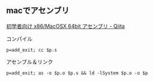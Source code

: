 ## macでアセンブリ

[初学者向け x86/MacOSX 64bit アセンブリ - Qiita](https://qiita.com/yyasuda/items/3072f10d45cc4c0930f7)

コンパイル

```
p=add_exit; cc $p.s
```

アセンブル＆リンク

```
p=add_exit; as -o $p.o $p.s && ld -lSystem $p.o -o $p
```
